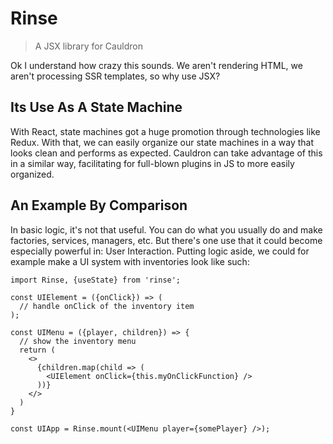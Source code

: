 # Rinse

> A JSX library for Cauldron

Ok I understand how crazy this sounds. We aren't rendering HTML, we aren't processing SSR templates, so why use JSX? 

## Its Use As A State Machine

With React, state machines got a huge promotion through technologies like Redux. With that, we can easily organize our state machines in a way that looks clean and performs as expected. Cauldron can take advantage of this in a similar way, facilitating for full-blown plugins in JS to more easily organized.

## An Example By Comparison

In basic logic, it's not that useful. You can do what you usually do and make factories, services, managers, etc. But there's one use that it could become especially powerful in: User Interaction. Putting logic aside, we could for example make a UI system with inventories look like such:

```
import Rinse, {useState} from 'rinse';

const UIElement = ({onClick}) => (
  // handle onClick of the inventory item
);

const UIMenu = ({player, children}) => {
  // show the inventory menu
  return (
    <>
      {children.map(child => (
        <UIElement onClick={this.myOnClickFunction} />
      ))}
    </>
  )
}

const UIApp = Rinse.mount(<UIMenu player={somePlayer} />);
```
